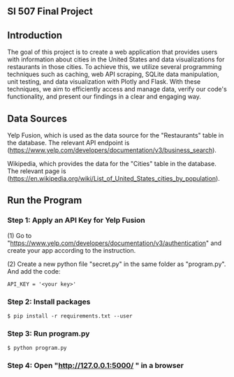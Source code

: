 ## SI 507 Final Project

## Introduction
The goal of this project is to create a web application that provides users with information about cities in the United States and data visualizations for restaurants in those cities. To achieve this, we utilize several programming techniques such as caching, web API scraping, SQLite data manipulation, unit testing, and data visualization with Plotly and Flask. With these techniques, we aim to efficiently access and manage data, verify our code's functionality, and present our findings in a clear and engaging way.


## Data Sources
Yelp Fusion, which is used as the data source for the "Restaurants" table in the database. The relevant API endpoint is (https://www.yelp.com/developers/documentation/v3/business_search).


Wikipedia, which provides the data for the "Cities" table in the database. The relevant page is (https://en.wikipedia.org/wiki/List_of_United_States_cities_by_population). 



## Run the Program
### Step 1: Apply an API Key for Yelp Fusion
(1) Go to "https://www.yelp.com/developers/documentation/v3/authentication" and create your app according to the instruction. 

(2) Create a new python file "secret.py" in the same folder as "program.py". And add the code:
```
API_KEY = '<your key>'
```  
### Step 2: Install packages
```
$ pip install -r requirements.txt --user
```  

### Step 3: Run program.py  
```  
$ python program.py
```  
### Step 4: Open "http://127.0.0.1:5000/ " in a browser
